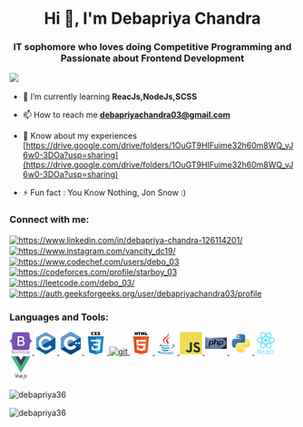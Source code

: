 <h1 align="center">Hi 👋, I'm Debapriya Chandra</h1>

<h3 align="center">IT sophomore who loves doing Competitive Programming and Passionate about Frontend Development</h3>

![](https://komarev.com/ghpvc/?username=debapriya36&color=ff69b4)

- 🌱 I’m currently learning **ReacJs,NodeJs,SCSS**

- 📫 How to reach me **debapriyachandra03@gmail.com**

- 📄 Know about my experiences [https://drive.google.com/drive/folders/1OuGT9HIFuime32h60m8WQ_vJ6w0-3DOa?usp=sharing](https://drive.google.com/drive/folders/1OuGT9HIFuime32h60m8WQ_vJ6w0-3DOa?usp=sharing)

- ⚡ Fun fact : You Know Nothing, Jon Snow :)

<h3 align="left">Connect with me:</h3>
<p align="left">
<a href="https://linkedin.com/in/https://www.linkedin.com/in/debapriya-chandra-126114201/" target="blank"><img align="center" src="https://raw.githubusercontent.com/rahuldkjain/github-profile-readme-generator/master/src/images/icons/Social/linked-in-alt.svg" alt="https://www.linkedin.com/in/debapriya-chandra-126114201/" height="30" width="40" /></a>
<a href="https://instagram.com/https://www.instagram.com/vancity_dc19/" target="blank"><img align="center" src="https://raw.githubusercontent.com/rahuldkjain/github-profile-readme-generator/master/src/images/icons/Social/instagram.svg" alt="https://www.instagram.com/vancity_dc19/" height="30" width="40" /></a>
<a href="https://www.codechef.com/users/https://www.codechef.com/users/debo_03" target="blank"><img align="center" src="https://cdn.jsdelivr.net/npm/simple-icons@3.1.0/icons/codechef.svg" alt="https://www.codechef.com/users/debo_03" height="30" width="40" /></a>
<a href="https://codeforces.com/profile/https://codeforces.com/profile/starboy_03" target="blank"><img align="center" src="https://raw.githubusercontent.com/rahuldkjain/github-profile-readme-generator/master/src/images/icons/Social/codeforces.svg" alt="https://codeforces.com/profile/starboy_03" height="30" width="40" /></a>
<a href="https://www.leetcode.com/https://leetcode.com/debo_03/" target="blank"><img align="center" src="https://raw.githubusercontent.com/rahuldkjain/github-profile-readme-generator/master/src/images/icons/Social/leet-code.svg" alt="https://leetcode.com/debo_03/" height="30" width="40" /></a>
<a href="https://auth.geeksforgeeks.org/user/https://auth.geeksforgeeks.org/user/debapriyachandra03/profile" target="blank"><img align="center" src="https://raw.githubusercontent.com/rahuldkjain/github-profile-readme-generator/master/src/images/icons/Social/geeks-for-geeks.svg" alt="https://auth.geeksforgeeks.org/user/debapriyachandra03/profile" height="30" width="40" /></a>
</p>

<h3 align="left">Languages and Tools:</h3>
<p align="left"> <a href="https://getbootstrap.com" target="_blank" rel="noreferrer"> <img src="https://raw.githubusercontent.com/devicons/devicon/master/icons/bootstrap/bootstrap-plain-wordmark.svg" alt="bootstrap" width="40" height="40"/> </a> <a href="https://www.cprogramming.com/" target="_blank" rel="noreferrer"> <img src="https://raw.githubusercontent.com/devicons/devicon/master/icons/c/c-original.svg" alt="c" width="40" height="40"/> </a> <a href="https://www.w3schools.com/cpp/" target="_blank" rel="noreferrer"> <img src="https://raw.githubusercontent.com/devicons/devicon/master/icons/cplusplus/cplusplus-original.svg" alt="cplusplus" width="40" height="40"/> </a> <a href="https://www.w3schools.com/css/" target="_blank" rel="noreferrer"> <img src="https://raw.githubusercontent.com/devicons/devicon/master/icons/css3/css3-original-wordmark.svg" alt="css3" width="40" height="40"/> </a> <a href="https://git-scm.com/" target="_blank" rel="noreferrer"> <img src="https://www.vectorlogo.zone/logos/git-scm/git-scm-icon.svg" alt="git" width="40" height="40"/> </a> <a href="https://www.w3.org/html/" target="_blank" rel="noreferrer"> <img src="https://raw.githubusercontent.com/devicons/devicon/master/icons/html5/html5-original-wordmark.svg" alt="html5" width="40" height="40"/> </a> <a href="https://www.java.com" target="_blank" rel="noreferrer"> <img src="https://raw.githubusercontent.com/devicons/devicon/master/icons/java/java-original.svg" alt="java" width="40" height="40"/> </a> <a href="https://developer.mozilla.org/en-US/docs/Web/JavaScript" target="_blank" rel="noreferrer"> <img src="https://raw.githubusercontent.com/devicons/devicon/master/icons/javascript/javascript-original.svg" alt="javascript" width="40" height="40"/> </a> <a href="https://www.php.net" target="_blank" rel="noreferrer"> <img src="https://raw.githubusercontent.com/devicons/devicon/master/icons/php/php-original.svg" alt="php" width="40" height="40"/> </a> <a href="https://www.python.org" target="_blank" rel="noreferrer"> <img src="https://raw.githubusercontent.com/devicons/devicon/master/icons/python/python-original.svg" alt="python" width="40" height="40"/> </a> <a href="https://reactjs.org/" target="_blank" rel="noreferrer"> <img src="https://raw.githubusercontent.com/devicons/devicon/master/icons/react/react-original-wordmark.svg" alt="react" width="40" height="40"/> </a> <a href="https://vuejs.org/" target="_blank" rel="noreferrer"> <img src="https://raw.githubusercontent.com/devicons/devicon/master/icons/vuejs/vuejs-original-wordmark.svg" alt="vuejs" width="40" height="40"/> </a> </p>

<p><img align="center" src="https://github-readme-stats.vercel.app/api/top-langs?username=debapriya36&show_icons=true&locale=en&layout=compact" alt="debapriya36" /></p>

<p><img align="center" src="https://github-readme-streak-stats.herokuapp.com/?user=debapriya36&" alt="debapriya36" /></p>
